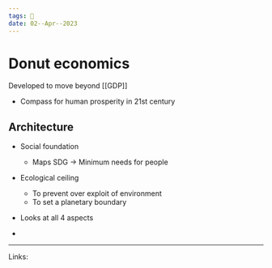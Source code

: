 ```yaml
---
tags: 🌱
date: 02--Apr--2023
---
```


# Donut economics

Developed to move beyond [[GDP]]
- Compass for human prosperity in 21st century

## Architecture
- Social foundation
    - Maps SDG → Minimum needs for people
- Ecological ceiling
    - To prevent over exploit of environment
    - To set a planetary boundary

- Looks at all 4 aspects
- 

---
Links: 